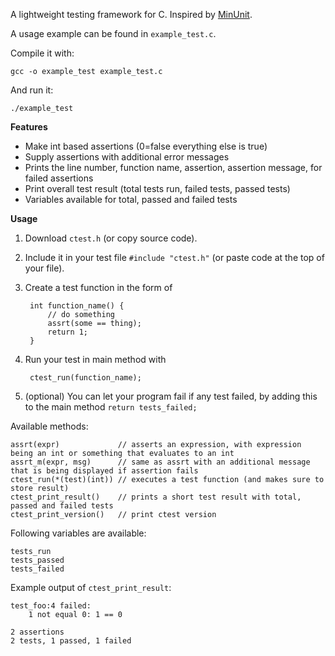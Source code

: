 A lightweight testing framework for C. Inspired by [MinUnit](http://www.jera.com/techinfo/jtns/jtn002.html).

A usage example can be found in `example_test.c`.

Compile it with:

    gcc -o example_test example_test.c

And run it:

    ./example_test

**Features**

* Make int based assertions (0=false everything else is true)
* Supply assertions with additional error messages
* Prints the line number, function name, assertion, assertion message, for failed assertions 
* Print overall test result (total tests run, failed tests, passed tests)
* Variables available for total, passed and failed tests

**Usage**

1. Download `ctest.h` (or copy source code).
2. Include it in your test file `#include "ctest.h"` (or paste code at the top of your file).
3. Create a test function in the form of

        int function_name() {
            // do something
            assrt(some == thing);
            return 1;
        }

4. Run your test in main method with

        ctest_run(function_name);

5. (optional) You can let your program fail if any test failed, by adding this to the main method `return tests_failed;`

Available methods:
    
    assrt(expr)             // asserts an expression, with expression being an int or something that evaluates to an int
    assrt_m(expr, msg)      // same as assrt with an additional message that is being displayed if assertion fails
    ctest_run(*(test)(int)) // executes a test function (and makes sure to store result)
    ctest_print_result()    // prints a short test result with total, passed and failed tests
    ctest_print_version()   // print ctest version

Following variables are available:

    tests_run
    tests_passed
    tests_failed

Example output of `ctest_print_result`:

    test_foo:4 failed:
	    1 not equal 0: 1 == 0

    2 assertions
    2 tests, 1 passed, 1 failed
